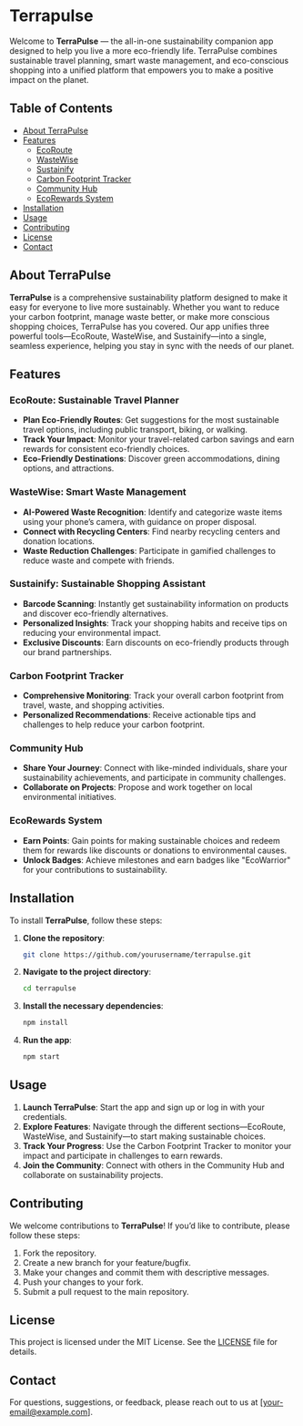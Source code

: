 # Terrapulse

Welcome to **TerraPulse** — the all-in-one sustainability companion app designed to help you live a more eco-friendly life. TerraPulse combines sustainable travel planning, smart waste management, and eco-conscious shopping into a unified platform that empowers you to make a positive impact on the planet.

## Table of Contents

- [About TerraPulse](#about-terrapulse)
- [Features](#features)
  - [EcoRoute](#ecoroute)
  - [WasteWise](#wastewise)
  - [Sustainify](#sustainify)
  - [Carbon Footprint Tracker](#carbon-footprint-tracker)
  - [Community Hub](#community-hub)
  - [EcoRewards System](#ecorewards-system)
- [Installation](#installation)
- [Usage](#usage)
- [Contributing](#contributing)
- [License](#license)
- [Contact](#contact)

## About TerraPulse

**TerraPulse** is a comprehensive sustainability platform designed to make it easy for everyone to live more sustainably. Whether you want to reduce your carbon footprint, manage waste better, or make more conscious shopping choices, TerraPulse has you covered. Our app unifies three powerful tools—EcoRoute, WasteWise, and Sustainify—into a single, seamless experience, helping you stay in sync with the needs of our planet.

## Features

### EcoRoute: Sustainable Travel Planner
- **Plan Eco-Friendly Routes**: Get suggestions for the most sustainable travel options, including public transport, biking, or walking.
- **Track Your Impact**: Monitor your travel-related carbon savings and earn rewards for consistent eco-friendly choices.
- **Eco-Friendly Destinations**: Discover green accommodations, dining options, and attractions.

### WasteWise: Smart Waste Management
- **AI-Powered Waste Recognition**: Identify and categorize waste items using your phone’s camera, with guidance on proper disposal.
- **Connect with Recycling Centers**: Find nearby recycling centers and donation locations.
- **Waste Reduction Challenges**: Participate in gamified challenges to reduce waste and compete with friends.

### Sustainify: Sustainable Shopping Assistant
- **Barcode Scanning**: Instantly get sustainability information on products and discover eco-friendly alternatives.
- **Personalized Insights**: Track your shopping habits and receive tips on reducing your environmental impact.
- **Exclusive Discounts**: Earn discounts on eco-friendly products through our brand partnerships.

### Carbon Footprint Tracker
- **Comprehensive Monitoring**: Track your overall carbon footprint from travel, waste, and shopping activities.
- **Personalized Recommendations**: Receive actionable tips and challenges to help reduce your carbon footprint.

### Community Hub
- **Share Your Journey**: Connect with like-minded individuals, share your sustainability achievements, and participate in community challenges.
- **Collaborate on Projects**: Propose and work together on local environmental initiatives.

### EcoRewards System
- **Earn Points**: Gain points for making sustainable choices and redeem them for rewards like discounts or donations to environmental causes.
- **Unlock Badges**: Achieve milestones and earn badges like "EcoWarrior" for your contributions to sustainability.

## Installation

To install **TerraPulse**, follow these steps:

1. **Clone the repository**:
   ```bash
   git clone https://github.com/yourusername/terrapulse.git
   ```
2. **Navigate to the project directory**:
   ```bash
   cd terrapulse
   ```
3. **Install the necessary dependencies**:
   ```bash
   npm install
   ```
4. **Run the app**:
   ```bash
   npm start
   ```

## Usage

1. **Launch TerraPulse**: Start the app and sign up or log in with your credentials.
2. **Explore Features**: Navigate through the different sections—EcoRoute, WasteWise, and Sustainify—to start making sustainable choices.
3. **Track Your Progress**: Use the Carbon Footprint Tracker to monitor your impact and participate in challenges to earn rewards.
4. **Join the Community**: Connect with others in the Community Hub and collaborate on sustainability projects.

## Contributing

We welcome contributions to **TerraPulse**! If you’d like to contribute, please follow these steps:

1. Fork the repository.
2. Create a new branch for your feature/bugfix.
3. Make your changes and commit them with descriptive messages.
4. Push your changes to your fork.
5. Submit a pull request to the main repository.

## License

This project is licensed under the MIT License. See the [LICENSE](LICENSE) file for details.

## Contact

For questions, suggestions, or feedback, please reach out to us at [your-email@example.com].

